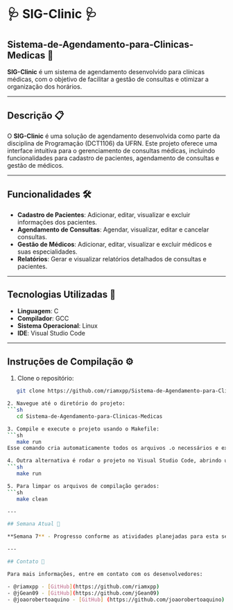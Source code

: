 # :stethoscope: SIG-Clinic :stethoscope:
## Sistema-de-Agendamento-para-Clinicas-Medicas :syringe:
**SIG-Clinic** é um sistema de agendamento desenvolvido para clínicas médicas, com o objetivo de facilitar a gestão de consultas e otimizar a organização dos horários.

---

## Descrição 📋

O **SIG-Clinic** é uma solução de agendamento desenvolvida como parte da disciplina de Programação (DCT1106) da UFRN. Este projeto oferece uma interface intuitiva para o gerenciamento de consultas médicas, incluindo funcionalidades para cadastro de pacientes, agendamento de consultas e gestão de médicos.

---

## Funcionalidades 🛠️

- **Cadastro de Pacientes**: Adicionar, editar, visualizar e excluir informações dos pacientes.
- **Agendamento de Consultas**: Agendar, visualizar, editar e cancelar consultas.
- **Gestão de Médicos**: Adicionar, editar, visualizar e excluir médicos e suas especialidades.
- **Relatórios**: Gerar e visualizar relatórios detalhados de consultas e pacientes.

---

## Tecnologias Utilizadas 🔧

- **Linguagem**: C
- **Compilador**: GCC
- **Sistema Operacional**: Linux
- **IDE**: Visual Studio Code

---

## Instruções de Compilação ⚙️

1. Clone o repositório:
```sh
   git clone https://github.com/riamxpp/Sistema-de-Agendamento-para-Clinicas-Medicas.git

2. Navegue até o diretório do projeto:
```sh
   cd Sistema-de-Agendamento-para-Clinicas-Medicas

3. Compile e execute o projeto usando o Makefile:
```sh
   make run
Esse comando cria automaticamente todos os arquivos .o necessários e executa o programa.

4. Outra alternativa é rodar o projeto no Visual Studio Code, abrindo um novo terminal diretamente na IDE e executando o comando:
```sh
   make run

5. Para limpar os arquivos de compilação gerados:
```sh
   make clean

---

## Semana Atual 🚀

**Semana 7** - Progresso conforme as atividades planejadas para esta semana, seguindo as entregas e objetivos estabelecidos.

---

## Contato 📧

Para mais informações, entre em contato com os desenvolvedores:

- @riamxpp - [GitHub](https://github.com/riamxpp)
- @jGean09 - [GitHub](https://github.com/jGean09) 
- @joaorobertoaquino - [GitHub] (https://github.com/joaorobertoaquino)

